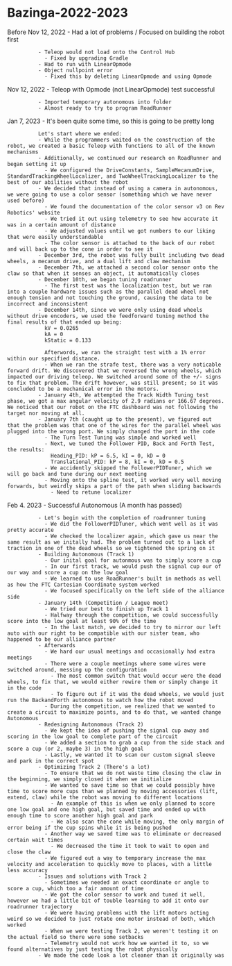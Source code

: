 # Bazinga-2022-2023

Before Nov 12, 2022  - Had a lot of problems / Focused on building the robot first

              - Teleop would not load onto the Control Hub
                - Fixed by upgrading Gradle
              - Had to run with LinearOpmode
              - Object nullpoint error
                - Fixed this by deleting LinearOpmode and using Opmode

Nov 12, 2022  - Teleop with Opmode (not LinearOpmode) test successful

              - Imported temporary autonomous into folder
              - Almost ready to try to program RoadRunner

Jan 7, 2023   - It's been quite some time, so this is going to be pretty long

              Let's start where we ended:
              - While the programmers waited on the construction of the robot, we created a basic Teleop with functions to all of the known mechanisms 
              - Additionally, we continued our research on RoadRunner and began setting it up
                - We configured the DriveConstants, SampleMecanumDrive, StandardTrackingWheelLocalizer, and TwoWheelTrackingLocalizer to the best of our abilities without the robot
              - We decided that instead of using a camera in autonomous, we were going to use a color sensor (something which we have never used before)
                - We found the documentation of the color sensor v3 on Rev Robotics' website
                - We tried it out using telemetry to see how accurate it was in a certain amount of distance
                - We adjusted values until we got numbers to our liking that were easily understandable
                - The color sensor is attached to the back of our robot and will back up to the cone in order to see it
              - December 3rd, the robot was fully built including two dead wheels, a mecanum drive, and a dual lift and claw mechanism
              - December 7th, we attached a second color sensor onto the claw so that when it senses an object, it automatically closes
              - December 10th, we began tuning roadrunner
                - The first test was the localization test, but we ran into a couple hardware issues such as the parallel dead wheel not enough tension and not touching the ground, causing the data to be incorrect and inconsistent
              - December 14th, since we were only using dead wheels without drive encoders, we used the feedforward tuning method the final results of that ended up being: 
                kV = 0.0265 
                kA = 0
                kStatic = 0.133
                
                Afterwords, we ran the straight test with a 1% error within our specified distance.
                - When we ran the strafe test, there was a very noticable forward drift. We discovered that we reversed the wrong wheels, which impacted our driving teleop. We switched around some of the +/- signs to fix that problem. The drift however, was still present; so it was concluded to be a mechanical error in the motors.
              - January 4th, We attempted the Track Width Tuning test phase, we got a max angular velocity of 2.9 radians or 166.67 degrees. We noticed that our robot on the FTC dashboard was not following the target nor moving at all. 
              - January 7th (caught up to the present), we figured out that the problem was that one of the wires for the parallel wheel was plugged into the wrong port. We simply changed the port in the code
                - The Turn Test Tuning was simple and worked well
                - Next, we tuned the Follower PID, Back and Forth Test, the results:
                  Heading_PID: kP = 6.5, kI = 0, kD = 0
                  Translational_PID: kP = 8, kI = 0, kD = 0.5
                - We accidently skipped the FollowerPIDTuner, which we will go back and tune during our next meeting
                - Moving onto the spline test, it worked very well moving forwards, but weirdly skips a part of the path when sliding backwards
                  - Need to retune localizer

Feb 4. 2023   - Successful Autonomous (A month has passed)
            
              - Let's begin with the completion of roadrunner tuning
                - We did the FollowerPIDTuner, which went well as it was pretty accurate
                - We checked the localizer again, which gave us near the same result as we initally had. The problem turned out to a lack of traction in one of the dead wheels so we tightened the spring on it
              - Building Autonomous (Track 1)
                - Our inital goal for autonmous was to simply score a cup
                - In our first track, we would push the signal cup our of our way and score a cup on the low goal
                - We learned to use RoadRunner's built in methods as well as how the FTC Cartesian Coordinate system worked
                - We focused specifically on the left side of the alliance side
              - January 14th (Competition / League meet)
                - We tried our best to finish up Track 1
                - Halfway through the competition, we could successfully score into the low goal at least 90% of the time
                - In the last match, we decided to try to mirror our left auto with our right to be compatible with our sister team, who happened to be our alliance partner
              - Afterwards
                - We hard our usual meetings and occasionally had extra meetings
                - There were a couple meetings where some wires were switched around, messing up the configuration 
                  - The most common switch that would occur were the dead wheels, to fix that, we would either rewire them or simply change it in the code
                  - To figure out if it was the dead wheels, we would just run the BackandForth autonomous to watch how the robot moved
                - During the competition, we realized that we wanted to create a circuit to maximize points, and to do that, we wanted change Autonomous
              - Redesigning Autonomous (Track 2)
                - We kept the idea of pushing the signal cup away and scoring in the low goal to complete part of the circuit
                - We added a section to grab a cup from the side stack and score a cup (or 2, maybe 3) in the high goal
                - Lastly, we wanted it to scan our custom signal sleeve and park in the correct spot
              - Optimizing Track 2 (There's a lot)
                - To ensure that we do not waste time closing the claw in the beginning, we simply closed it when we initialize
                - We wanted to save time so that we could possibly have time to score more cups than we planned by moving accessories (lift, extend, claw) while the robot was moving to different locations
                  - An example of this is when we only planned to score one low goal and one high goal, but saved time and ended up with enough time to score another high goal and park
                  - We also scan the cone while moving, the only margin of error being if the cup spins while it is being pushed
                - Another way we saved time was to eliminate or decreased certain wait times
                  - We decreased the time it took to wait to open and close the claw
                - We figured out a way to temporary increase the max velocity and acceleration to quickly move to places, with a little less accuracy
              - Issues and solutions with Track 2
                - Sometimes we needed an exact coordinate or angle to score a cup, which too a fair amount of time
                - We got the color sensor to work and tuned it well, however we had a little bit of touble learning to add it onto our roadrunner trajectory
                - We were having problems with the lift motors acting weird so we decided to just rotate one motor instead of both, which worked
                - When we were testing Track 2, we weren't testing it on the actual field so there were some setbacks
                - Telemetry would not work how we wanted it to, so we found alternatives by just testing the robot physically
              - We made the code look a lot cleaner than it originally was
